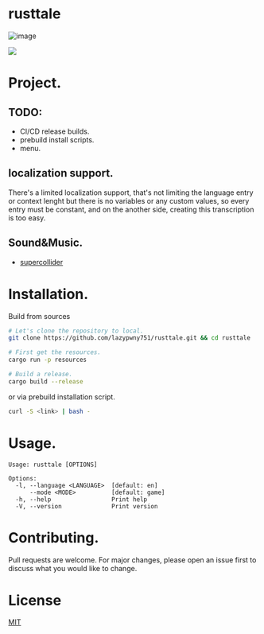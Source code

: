 # rusttale

![image](https://us1.discourse-cdn.com/flex019/uploads/rust_lang/original/2X/9/9f76ef5e791e27deaaafbca2a3bea35d63e165c8.gif)

[![](https://dcbadge.limes.pink/api/server/QRjRkt65Ht)](https://discord.gg/QRjRkt65Ht)

# Project.

## TODO:
- CI/CD release builds.
- prebuild install scripts.
- menu.

## localization support.
There's a limited localization support, that's not limiting the language entry or context lenght but there is no variables or any custom values, so every entry must be constant, and on the another side, creating this transcription is too easy.


## Sound&Music.
- [supercollider](https://supercollider.github.io)

# Installation.

Build from sources
```sh
# Let's clone the repository to local.
git clone https://github.com/lazypwny751/rusttale.git && cd rusttale

# First get the resources.
cargo run -p resources

# Build a release.
cargo build --release
```

or via prebuild installation script.

```sh
curl -S <link> | bash -
```

# Usage.
```
Usage: rusttale [OPTIONS]

Options:
  -l, --language <LANGUAGE>  [default: en]
      --mode <MODE>          [default: game]
  -h, --help                 Print help
  -V, --version              Print version
```

# Contributing.
Pull requests are welcome. For major changes, please open an issue first to discuss what you would like to change.

# License
[MIT](https://choosealicense.com/licenses/mit/)
